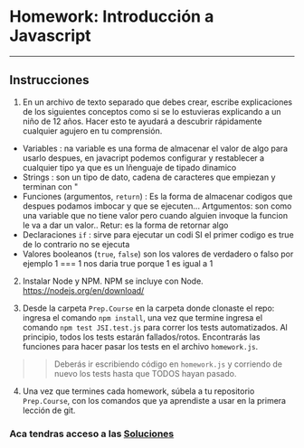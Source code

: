 # Homework: Introducción a Javascript

---

## Instrucciones

1. En un archivo de texto separado que debes crear, escribe explicaciones de los siguientes conceptos como si se lo estuvieras explicando a un niño de 12 años. Hacer esto te ayudará a descubrir rápidamente cualquier agujero en tu comprensión.

 * Variables : na variable es una forma de almacenar el valor de algo para usarlo despues, en javacript podemos configurar y restablecer a cualquier tipo ya que es un lñenguaje de tipado dinamico
 * Strings : son un tipo de dato, cadena de caracteres que empiezan y terminan con "
 * Funciones (argumentos, `return`) : Es la forma de almacenar codigos que despues podamos imbocar y que se ejecuten... Artgumentos: son como una variable que no tiene valor pero cuando alguien invoque la funcion le va a dar un valor.. Retur:   es la forma de retornar algo
 * Declaraciones `if` : sirve para ejecutar un codi SI el primer codigo es true de lo contrario no se ejecuta
 * Valores booleanos (`true`, `false`) son los valores de verdadero o falso por ejemplo 1 === 1 nos daria true porque 1 es igual a 1 

2. Instalar Node y NPM. NPM se incluye con Node. <https://nodejs.org/en/download/>

3. Desde la carpeta `Prep.Course` en la carpeta donde clonaste el repo: ingresa el comando `npm install`, una vez que termine ingresa el comando `npm test JSI.test.js` para correr los tests automatizados. Al principio, todos los tests estarán fallados/rotos. Encontrarás las funciones para hacer pasar los tests en el archivo `homework.js`.

>> Deberás ir escribiendo código en `homework.js` y corriendo de nuevo los tests hasta que TODOS hayan pasado.

4. Una vez que termines cada homework, súbela a tu repositorio `Prep.Course`, con los comandos que ya aprendiste a usar en la primera lección de git.

### Aca tendras acceso a las [Soluciones](https://github.com/atralice/Curso.Prep.Henry/blob/solution/02-JS-I/homework/homework.js)
